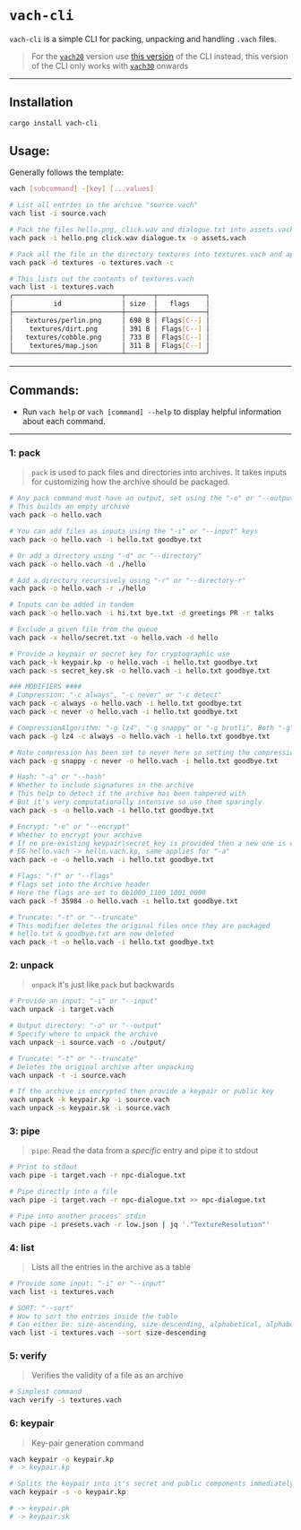 # **`vach-cli`**

`vach-cli` is a simple CLI for packing, unpacking and handling `.vach` files.

> For the [`vach20`](https://crates.io/crates/vach/0.2.3) version use [this version](https://crates.io/crates/vach-cli/0.3.3) of the CLI instead, this version of the CLI only works with [`vach30`](https://crates.io/crates/vach/0.3.5) onwards

---

## **Installation**

```sh
cargo install vach-cli
```

## **Usage:**

Generally follows the template:

```sh
vach [subcommand] -[key] [...values]
```

```sh
# List all entries in the archive "source.vach"
vach list -i source.vach

# Pack the files hello.png, click.wav and dialogue.txt into assets.vach
vach pack -i hello.png click.wav dialogue.tx -o assets.vach

# Pack all the file in the directory textures into textures.vach and apply compression
vach pack -d textures -o textures.vach -c

# This lists out the contents of textures.vach
vach list -i textures.vach
┌───────────────────────────┬───────┬────────────┐
│          id               │ size  │   flags    │
├───────────────────────────┼───────┼────────────┤
│   textures/perlin.png     │ 698 B │ Flags[C--] │
│    textures/dirt.png      │ 391 B │ Flags[C--] │
│   textures/cobble.png     │ 733 B │ Flags[C--] │
│    textures/map.json      │ 311 B │ Flags[C--] │
└───────────────────────────┴───────┴────────────┘
```

---

## **Commands:**

- Run `vach help` or `vach [command] --help` to display helpful information about each command.

---

### 1: pack

> `pack` is used to pack files and directories into archives. It takes inputs for customizing how the archive should be packaged.

```sh
# Any pack command must have an output, set using the "-o" or "--output" keys
# This builds an empty archive
vach pack -o hello.vach

# You can add files as inputs using the "-i" or "--input" keys
vach pack -o hello.vach -i hello.txt goodbye.txt

# Or add a directory using "-d" or "--directory"
vach pack -o hello.vach -d ./hello

# Add a directory recursively using "-r" or "--directory-r"
vach pack -o hello.vach -r ./hello

# Inputs can be added in tandem
vach pack -o hello.vach -i hi.txt bye.txt -d greetings PR -r talks

# Exclude a given file from the queue
vach pack -x hello/secret.txt -o hello.vach -d hello

# Provide a keypair or secret key for cryptographic use
vach pack -k keypair.kp -o hello.vach -i hello.txt goodbye.txt
vach pack -s secret_key.sk -o hello.vach -i hello.txt goodbye.txt

### MODIFIERS ####
# Compression: "-c always", "-c never" or "-c detect"
vach pack -c always -o hello.vach -i hello.txt goodbye.txt
vach pack -c never -o hello.vach -i hello.txt goodbye.txt

# CompressionAlgorithm: "-g lz4", "-g snappy" or "-g brotli". Both "-g" and "--compress-algo" keys work
vach pack -g lz4 -c always -o hello.vach -i hello.txt goodbye.txt

# Note compression has been set to never here so setting the compression algorithm to be used has no effect
vach pack -g snappy -c never -o hello.vach -i hello.txt goodbye.txt

# Hash: "-a" or "--hash"
# Whether to include signatures in the archive
# This help to detect if the archive has been tampered with
# But it's very computationally intensive so use them sparingly
vach pack -s -o hello.vach -i hello.txt goodbye.txt

# Encrypt: "-e" or "--encrypt"
# Whether to encrypt your archive
# If no pre-existing keypair|secret_key is provided then a new one is written: `${OUTPUT_ARCHIVE}.kp`
# EG hello.vach -> hello.vach.kp, same applies for "-a"
vach pack -e -o hello.vach -i hello.txt goodbye.txt

# Flags: "-f" or "--flags"
# Flags set into the Archive header
# Here the flags are set to 0b1000_1100_1001_0000
vach pack -f 35984 -o hello.vach -i hello.txt goodbye.txt

# Truncate: "-t" or "--truncate"
# This modifier deletes the original files once they are packaged
# hello.txt & goodbye.txt are now deleted
vach pack -t -o hello.vach -i hello.txt goodbye.txt
```

### 2: unpack

>`unpack` it's just like `pack` but backwards

```sh
# Provide an input: "-i" or "--input"
vach unpack -i target.vach

# Output directory: "-o" or "--output"
# Specify where to unpack the archive
vach unpack -i source.vach -o ./output/

# Truncate: "-t" or "--truncate"
# Deletes the original archive after unpacking
vach unpack -t -i source.vach

# If the archive is encrypted then provide a keypair or public key
vach unpack -k keypair.kp -i source.vach
vach unpack -s keypair.sk -i source.vach
```

### 3: pipe

>`pipe`: Read the data from a _specific_ entry and pipe it to stdout

```sh
# Print to stdout
vach pipe -i target.vach -r npc-dialogue.txt

# Pipe directly into a file
vach pipe -i target.vach -r npc-dialogue.txt >> npc-dialogue.txt

# Pipe into another process' stdin
vach pipe -i presets.vach -r low.json | jq '."TextureResolution"'
```

### 4: list

> Lists all the entries in the archive as a table

```sh
# Provide some input: "-i" or "--input"
vach list -i textures.vach

# SORT: "--sort"
# How to sort the entries inside the table
# Can either be: size-ascending, size-descending, alphabetical, alphabetical-reversed
vach list -i textures.vach --sort size-descending
```

### 5: verify

> Verifies the validity of a file as an archive

```sh
# Simplest command
vach verify -i textures.vach
```

### 6: keypair

> Key-pair generation command

```sh
vach keypair -o keypair.kp
# -> keypair.kp

# Splits the keypair into it's secret and public components immediately after generation
vach keypair -s -o keypair.kp

# -> keypair.pk
# -> keypair.sk
```
